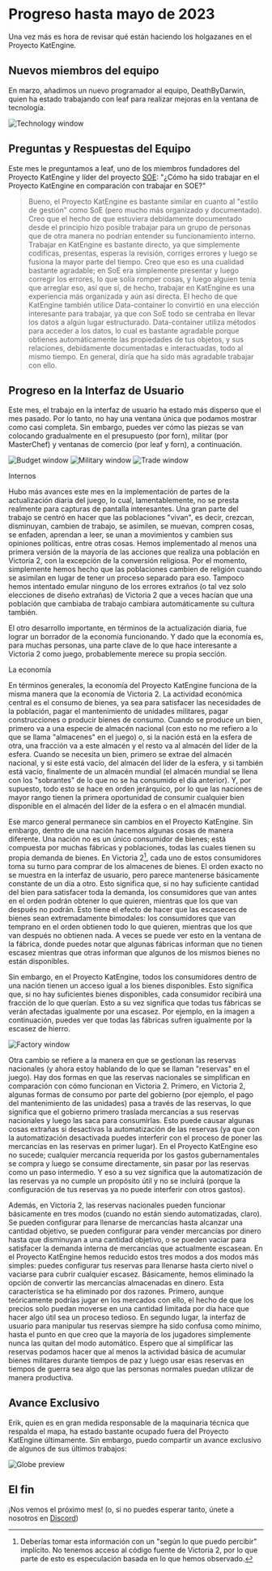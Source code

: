 # Progreso hasta mayo de 2023

Una vez más es hora de revisar qué están haciendo los holgazanes en el Proyecto KatEngine.

## Nuevos miembros del equipo

En marzo, añadimos un nuevo programador al equipo, DeathByDarwin, quien ha estado trabajando con leaf para realizar mejoras en la ventana de tecnología.

![Technology window](./images/tech.png)

## Preguntas y Respuestas del Equipo

Este mes le preguntamos a leaf, uno de los miembros fundadores del Proyecto KatEngine y líder del proyecto [SOE](https://github.com/symphony-of-empires/symphony-of-empires): "¿Cómo ha sido trabajar en el Proyecto KatEngine en comparación con trabajar en SOE?"

> Bueno, el Proyecto KatEngine es bastante similar en cuanto al "estilo de gestión" como SoE (pero mucho más organizado y documentado). Creo que el hecho de que estuviera debidamente documentado desde el principio hizo posible trabajar para un grupo de personas que de otra manera no podrían entender su funcionamiento interno. Trabajar en KatEngine es bastante directo, ya que simplemente codificas, presentas, esperas la revisión, corriges errores y luego se fusiona la mayor parte del tiempo. Creo que eso es una cualidad bastante agradable; en SoE era simplemente presentar y luego corregir los errores, lo que solía romper cosas, y luego alguien tenía que arreglar eso, así que sí, de hecho, trabajar en KatEngine es una experiencia más organizada y aún así directa. El hecho de que KatEngine también utilice Data-container lo convirtió en una elección interesante para trabajar, ya que con SoE todo se centraba en llevar los datos a algún lugar estructurado. Data-container utiliza métodos para acceder a los datos, lo cual es bastante agradable porque obtienes automáticamente las propiedades de tus objetos, y sus relaciones, debidamente documentadas e interactuadas, todo al mismo tiempo. En general, diría que ha sido más agradable trabajar con ello.

## Progreso en la Interfaz de Usuario

Este mes, el trabajo en la interfaz de usuario ha estado más disperso que el mes pasado. Por lo tanto, no hay una ventana única que podamos mostrar como casi completa. Sin embargo, puedes ver cómo las piezas se van colocando gradualmente en el presupuesto (por forn), militar (por MasterChef) y ventanas de comercio (por leaf y forn), a continuación.

![Budget window](./images/budget.png)
![Military window](./images/military.png)
![Trade window](./images/trade.png)

Internos

Hubo más avances este mes en la implementación de partes de la actualización diaria del juego, lo cual, lamentablemente, no se presta realmente para capturas de pantalla interesantes. Una gran parte del trabajo se centró en hacer que las poblaciones "vivan", es decir, crezcan, disminuyan, cambien de trabajo, se asimilen, se muevan, compren cosas, se enfaden, aprendan a leer, se unan a movimientos y cambien sus opiniones políticas, entre otras cosas. Hemos implementado al menos una primera versión de la mayoría de las acciones que realiza una población en Victoria 2, con la excepción de la conversión religiosa. Por el momento, simplemente hemos hecho que las poblaciones cambien de religión cuando se asimilan en lugar de tener un proceso separado para eso. Tampoco hemos intentado emular ninguno de los errores extraños (o tal vez solo elecciones de diseño extrañas) de Victoria 2 que a veces hacían que una población que cambiaba de trabajo cambiara automáticamente su cultura también.

El otro desarrollo importante, en términos de la actualización diaria, fue lograr un borrador de la economía funcionando. Y dado que la economía es, para muchas personas, una parte clave de lo que hace interesante a Victoria 2 como juego, probablemente merece su propia sección.

La economía

En términos generales, la economía del Proyecto KatEngine funciona de la misma manera que la economía de Victoria 2. La actividad económica central es el consumo de bienes, ya sea para satisfacer las necesidades de la población, pagar el mantenimiento de unidades militares, pagar construcciones o producir bienes de consumo. Cuando se produce un bien, primero va a una especie de almacén nacional (con esto no me refiero a lo que se llama "almacenes" en el juego) o, si la nación está en la esfera de otra, una fracción va a este almacén y el resto va al almacén del líder de la esfera. Cuando se necesita un bien, primero se extrae del almacén nacional, y si este está vacío, del almacén del líder de la esfera, y si también está vacío, finalmente de un almacén mundial (el almacén mundial se llena con los "sobrantes" de lo que no se ha consumido el día anterior). Y, por supuesto, todo esto se hace en orden jerárquico, por lo que las naciones de mayor rango tienen la primera oportunidad de consumir cualquier bien disponible en el almacén del líder de la esfera o en el almacén mundial.

Ese marco general permanece sin cambios en el Proyecto KatEngine. Sin embargo, dentro de una nación hacemos algunas cosas de manera diferente. Una nación no es un único consumidor de bienes; está compuesta por muchas fábricas y poblaciones, todas las cuales tienen su propia demanda de bienes. En Victoria 2[^1], cada uno de estos consumidores toma su turno para comprar de los almacenes de bienes. El orden exacto no se muestra en la interfaz de usuario, pero parece mantenerse básicamente constante de un día a otro. Esto significa que, si no hay suficiente cantidad del bien para satisfacer toda la demanda, los consumidores que van antes en el orden podrán obtener lo que quieren, mientras que los que van después no podrán. Esto tiene el efecto de hacer que las escaseces de bienes sean extremadamente bimodales: los consumidores que van temprano en el orden obtienen todo lo que quieren, mientras que los que van después no obtienen nada. A veces se puede ver esto en la ventana de la fábrica, donde puedes notar que algunas fábricas informan que no tienen escasez mientras que otras informan que algunos de los mismos bienes no están disponibles.

Sin embargo, en el Proyecto KatEngine, todos los consumidores dentro de una nación tienen un acceso igual a los bienes disponibles. Esto significa que, si no hay suficientes bienes disponibles, cada consumidor recibirá una fracción de lo que querían. Esto a su vez significa que todas tus fábricas se verán afectadas igualmente por una escasez. Por ejemplo, en la imagen a continuación, puedes ver que todas las fábricas sufren igualmente por la escasez de hierro.

![Factory window](./images/factory.png)

Otra cambio se refiere a la manera en que se gestionan las reservas nacionales (y ahora estoy hablando de lo que se llaman "reservas" en el juego). Hay dos formas en que las reservas nacionales se simplifican en comparación con cómo funcionan en Victoria 2. Primero, en Victoria 2, algunas formas de consumo por parte del gobierno (por ejemplo, el pago del mantenimiento de las unidades) pasa a través de las reservas, lo que significa que el gobierno primero traslada mercancías a sus reservas nacionales y luego las saca para consumirlas. Esto puede causar algunas cosas extrañas si desactivas la automatización de las reservas (ya que con la automatización desactivada puedes interferir con el proceso de poner las mercancías en las reservas en primer lugar). En el Proyecto KatEngine eso no sucede; cualquier mercancía requerida por los gastos gubernamentales se compra y luego se consume directamente, sin pasar por las reservas como un paso intermedio. Y eso a su vez significa que la automatización de las reservas ya no cumple un propósito útil y no se incluirá (porque la configuración de tus reservas ya no puede interferir con otros gastos).

Además, en Victoria 2, las reservas nacionales pueden funcionar básicamente en tres modos (cuando no están siendo automatizadas, claro). Se pueden configurar para llenarse de mercancías hasta alcanzar una cantidad objetivo, se pueden configurar para vender mercancías por dinero hasta que disminuyan a una cantidad objetivo, o se pueden vaciar para satisfacer la demanda interna de mercancías que actualmente escasean. En el Proyecto KatEngine hemos reducido estos tres modos a dos modos más simples: puedes configurar tus reservas para llenarse hasta cierto nivel o vaciarse para cubrir cualquier escasez. Básicamente, hemos eliminado la opción de convertir las mercancías almacenadas en dinero. Esta característica se ha eliminado por dos razones. Primero, aunque teóricamente podrías jugar en los mercados con ello, el hecho de que los precios solo puedan moverse en una cantidad limitada por día hace que hacer algo útil sea un proceso tedioso. En segundo lugar, la interfaz de usuario para manipular tus reservas siempre ha sido confusa como mínimo, hasta el punto en que creo que la mayoría de los jugadores simplemente nunca las quitan del modo automático. Espero que al simplificar las reservas podamos hacer que al menos la actividad básica de acumular bienes militares durante tiempos de paz y luego usar esas reservas en tiempos de guerra sea algo que las personas normales puedan utilizar de manera productiva.

## Avance Exclusivo

Erik, quien es en gran medida responsable de la maquinaria técnica que respalda el mapa, ha estado bastante ocupado fuera del Proyecto KatEngine últimamente. Sin embargo, puedo compartir un avance exclusivo de algunos de sus últimos trabajos:

![Globe preview](./images/globe_preview.png)

## El fin

¡Nos vemos el próximo mes! (o, si no puedes esperar tanto, únete a nosotros en [Discord](https://discord.gg/QUJExr4mRn))

[^1]: Deberías tomar esta información con un "según lo que puedo percibir" implícito. No tenemos acceso al código fuente de Victoria 2, por lo que parte de esto es especulación basada en lo que hemos observado.